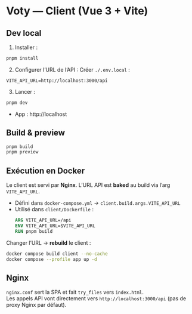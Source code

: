# Voty — Client (Vue 3 + Vite)

## Dev local

1) Installer :
```bash
pnpm install
```

2) Configurer l’URL de l’API :
   Créer `./.env.local` :
```dotenv
VITE_API_URL=http://localhost:3000/api
```

3) Lancer :
```bash
pnpm dev
```
- App : http://localhost

## Build & preview

```bash
pnpm build
pnpm preview
```

## Exécution en Docker

Le client est servi par **Nginx**. L’URL API est **baked** au build via l’arg `VITE_API_URL`.

- Défini dans `docker-compose.yml` → `client.build.args.VITE_API_URL`
- Utilisé dans `client/Dockerfile` :
  ```dockerfile
  ARG VITE_API_URL=/api
  ENV VITE_API_URL=$VITE_API_URL
  RUN pnpm build
  ```

Changer l’URL → **rebuild** le client :
```bash
docker compose build client --no-cache
docker compose --profile app up -d
```

## Nginx

`nginx.conf` sert la SPA et fait `try_files` vers `index.html`.  
Les appels API vont directement vers `http://localhost:3000/api` (pas de proxy Nginx par défaut).
